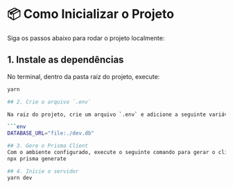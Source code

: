 # 📦 Como Inicializar o Projeto

Siga os passos abaixo para rodar o projeto localmente:

## 1. Instale as dependências

No terminal, dentro da pasta raiz do projeto, execute:

```bash
yarn

## 2. Crie o arquivo `.env`

Na raiz do projeto, crie um arquivo `.env` e adicione a seguinte variável de ambiente:

```env
DATABASE_URL="file:./dev.db"

## 3. Gere o Prisma Client
Com o ambiente configurado, execute o seguinte comando para gerar o client do Prisma:
npx prisma generate

## 4. Inicie o servidor
yarn dev